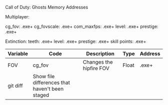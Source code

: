Call of Duty: Ghosts
Memory Addresses

Multiplayer:

cg_fov: .exe+
cg_fovscale: .exe+
com_maxfps: .exe+
level: .exe+
prestige: .exe+

Extinction:
teeth: .exe+
level: .exe+
prestige: .exe+
skill points: .exe+

| Variable | Code | Description | Type | Address
| --- | --- | --- | --- | --- |
| FOV | cg_fov | Changes the hipfire FOV | Float | .exe+
| git diff | Show file differences that haven't been staged |
